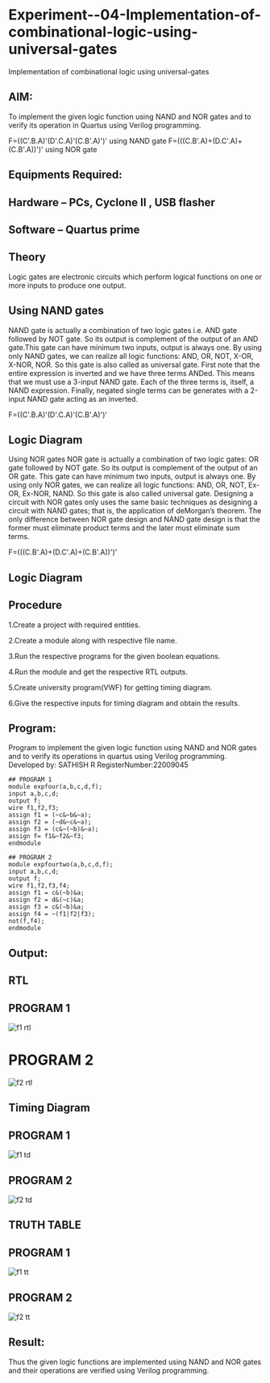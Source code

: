 # Experiment--04-Implementation-of-combinational-logic-using-universal-gates
Implementation of combinational logic using universal-gates
 
## AIM:
To implement the given logic function using NAND and NOR gates and to verify its operation in Quartus using Verilog programming.

F=((C'.B.A)'(D'.C.A)'(C.B'.A)')' using NAND gate
F=(((C.B'.A)+(D.C'.A)+(C.B'.A))')' using NOR gate
## Equipments Required:
## Hardware – PCs, Cyclone II , USB flasher
## Software – Quartus prime


## Theory
Logic gates are electronic circuits which perform logical functions on one or more inputs to produce one output. 

## Using NAND gates
NAND gate is actually a combination of two logic gates i.e. AND gate followed by NOT gate. So its output is complement of the output of an AND gate.This gate can have minimum two inputs, output is always one. By using only NAND gates, we can realize all logic functions: AND, OR, NOT, X-OR, X-NOR, NOR. So this gate is also called as universal gate. First note that the entire expression is inverted and we have three terms ANDed. This means that we must use a 3-input NAND gate. Each of the three terms is, itself, a NAND expression. Finally, negated single terms can be generates with a 2-input NAND gate acting as an inverted.

F=((C'.B.A)'(D'.C.A)'(C.B'.A)')'

## Logic Diagram

Using NOR gates
NOR gate is actually a combination of two logic gates: OR gate followed by NOT gate. So its output is complement of the output of an OR gate. This gate can have minimum two inputs, output is always one. By using only NOR gates, we can realize all logic functions: AND, OR, NOT, Ex-OR, Ex-NOR, NAND. So this gate is also called universal gate. Designing a circuit with NOR gates only uses the same basic techniques as designing a circuit with NAND gates; that is, the application of deMorgan’s theorem. The only difference between NOR gate design and NAND gate design is that the former must eliminate product terms and the later must eliminate sum terms.

F=(((C.B'.A)+(D.C'.A)+(C.B'.A))')'

## Logic Diagram
## Procedure
1.Create a project with required entities.

2.Create a module along with respective file name.

3.Run the respective programs for the given boolean equations.

4.Run the module and get the respective RTL outputs.

5.Create university program(VWF) for getting timing diagram.

6.Give the respective inputs for timing diagram and obtain the results.

## Program:

Program to implement the given logic function using NAND and NOR gates and to verify its operations in quartus using Verilog programming.
Developed by: SATHISH R
RegisterNumber:22009045  
```
## PROGRAM 1
module expfour(a,b,c,d,f);
input a,b,c,d;
output f;
wire f1,f2,f3;
assign f1 = (~c&~b&~a);
assign f2 = (~d&~c&~a);
assign f3 = (c&~(~b)&~a);
assign f= f1&~f2&~f3;
endmodule
```
```
## PROGRAM 2
module expfourtwo(a,b,c,d,f);
input a,b,c,d;
output f;
wire f1,f2,f3,f4;
assign f1 = c&(~b)&a;
assign f2 = d&(~c)&a;
assign f3 = c&(~b)&a;
assign f4 = ~(f1|f2|f3);
not(f,f4);
endmodule
```

## Output:

## RTL
## PROGRAM 1
![f1 rtl](https://user-images.githubusercontent.com/120574768/211187794-08f839a3-3526-4f0a-9b88-25337aceb8c0.png)

# PROGRAM 2

![f2 rtl](https://user-images.githubusercontent.com/120574768/211187793-0b5c015d-2ca9-4ae9-95a6-593894f9302d.png)

## Timing Diagram
## PROGRAM 1
![f1 td](https://user-images.githubusercontent.com/120574768/211187815-4f61f7ee-45c9-4bd4-a51a-189fab6fca13.png)

## PROGRAM 2
![f2 td](https://user-images.githubusercontent.com/120574768/211187817-c2db30b1-9c37-48ec-a82f-0e2b26eb1cbb.png)

## TRUTH TABLE
## PROGRAM 1
![f1 tt](https://user-images.githubusercontent.com/120574768/211187830-a2b12d4a-0480-47de-a24a-816eb3b03159.png)

## PROGRAM 2
![f2 tt](https://user-images.githubusercontent.com/120574768/211187833-46a01e0d-3345-4f11-aaa5-d7e7d85b0077.png)

## Result:
Thus the given logic functions are implemented using NAND and NOR gates and their operations are verified using Verilog programming.

